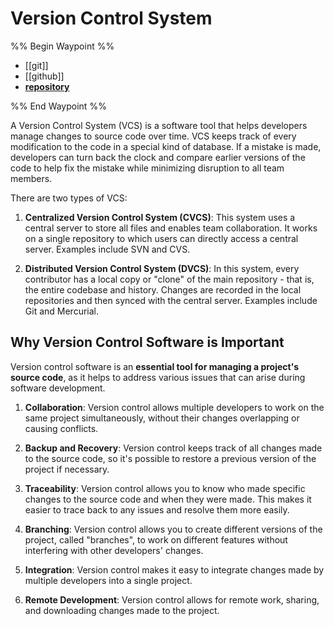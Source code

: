 # Version Control System

%% Begin Waypoint %%
- [[git]]
- [[github]]
- **[repository](./repository/repository.md)**

%% End Waypoint %%

A Version Control System (VCS) is a software tool that helps developers manage changes to source code over time. VCS keeps track of every modification to the code in a special kind of database. If a mistake is made, developers can turn back the clock and compare earlier versions of the code to help fix the mistake while minimizing disruption to all team members.

There are two types of VCS:

1. **Centralized Version Control System (CVCS)**: This system uses a central server to store all files and enables team collaboration. It works on a single repository to which users can directly access a central server. Examples include SVN and CVS.

2. **Distributed Version Control System (DVCS)**: In this system, every contributor has a local copy or "clone" of the main repository - that is, the entire codebase and history. Changes are recorded in the local repositories and then synced with the central server. Examples include Git and Mercurial.

## Why Version Control Software is Important

Version control software is an **essential tool for managing a project's source code**, as it helps to address various issues that can arise during software development.

1. **Collaboration**: Version control allows multiple developers to work on the same project simultaneously, without their changes overlapping or causing conflicts.

2. **Backup and Recovery**: Version control keeps track of all changes made to the source code, so it's possible to restore a previous version of the project if necessary.

3. **Traceability**: Version control allows you to know who made specific changes to the source code and when they were made. This makes it easier to trace back to any issues and resolve them more easily.

4. **Branching**: Version control allows you to create different versions of the project, called "branches", to work on different features without interfering with other developers' changes.

5. **Integration**: Version control makes it easy to integrate changes made by multiple developers into a single project.

6. **Remote Development**: Version control allows for remote work, sharing, and downloading changes made to the project.
